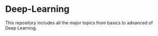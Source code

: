 # Deep-Learning
This repository includes all the major topics from basics to advanced of Deep Learning. 
